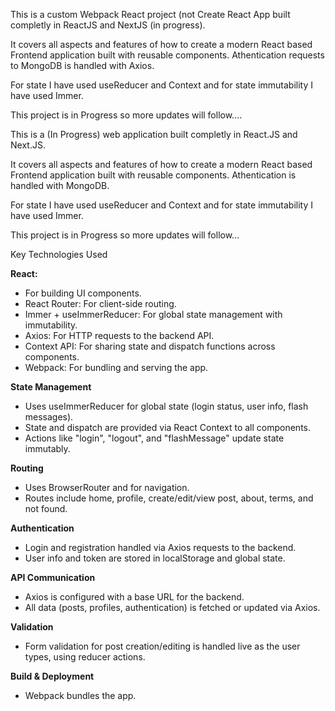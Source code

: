 This is a custom Webpack React project (not Create React App built completly in ReactJS and NextJS (in progress). 

It covers all aspects and features of how to create a modern React based Frontend application built with reusable components. Athentication requests to MongoDB is handled with Axios.

For state I have used useReducer and Context and for state immutability I have used Immer.

This project is in Progress so more updates will follow....

This is a (In Progress) web application built completly in React.JS and Next.JS.

It covers all aspects and features of how to create a modern React based Frontend application built with reusable components. Athentication is handled with MongoDB.

For state I have used useReducer and Context and for state immutability I have used Immer.

This project is in Progress so more updates will follow...

Key Technologies Used

<strong>React:</strong>

- For building UI components.
- React Router: For client-side routing.
- Immer + useImmerReducer: For global state management with immutability.
- Axios: For HTTP requests to the backend API.
- Context API: For sharing state and dispatch functions across components.
- Webpack: For bundling and serving the app.

<strong>State Management</strong>

- Uses useImmerReducer for global state (login status, user info, flash messages).
- State and dispatch are provided via React Context to all components.
- Actions like "login", "logout", and "flashMessage" update state immutably.

<strong>Routing</strong>

- Uses BrowserRouter and <Routes> for navigation.
- Routes include home, profile, create/edit/view post, about, terms, and not found.

<strong>Authentication</strong>

- Login and registration handled via Axios requests to the backend.
- User info and token are stored in localStorage and global state.

<strong>API Communication</strong>

- Axios is configured with a base URL for the backend.
- All data (posts, profiles, authentication) is fetched or updated via Axios.

<strong>Validation</strong>

- Form validation for post creation/editing is handled live as the user types, using reducer actions.

<strong>Build & Deployment</strong>

- Webpack bundles the app.

